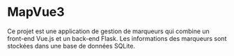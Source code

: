 # MapVue3

Ce projet est une application de gestion de marqueurs qui combine un front-end Vue.js et un back-end Flask. Les informations des marqueurs sont stockées dans une base de données SQLite.
